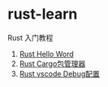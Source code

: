 # rust-learn
Rust 入门教程

1. [Rust Hello Word](https://github.com/jsl6/rust-learn/blob/master/01.hello-world.md)
2. [Rust Cargo包管理器](https://github.com/jsl6/rust-learn/blob/master/02.cargo.md)
3. [Rust vscode Debug配置](https://github.com/jsl6/rust-learn/blob/master/03.vscode-rust.md)